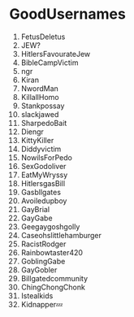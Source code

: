 # GoodUsernames
1. FetusDeletus
2. JEW?
3. HitlersFavourateJew
4. BibleCampVictim
5. ngr
6. Kiran
7. NwordMan
8. KillallHomo
9. Stankpossay
10. slackjawed
11. SharpedoBait
12. Diengr
13. KittyKiller
14. Diddyvictim
15. NowilsForPedo
16. SexGodoliver
17. EatMyWryssy
18. HitlersgasBill
19. Gasbllgates
20. Avoiledupboy
21. GayBrial
22. GayGabe
23. Geegaygoshgolly
24. Caseohslittlehamburger
25. RacistRodger
26. Rainbowtaster420
27. GoblingGabe
28. GayGobler
29. Billgatedcommunity
30. ChingChongChonk
31. Istealkids
32. Kidnapper💤
